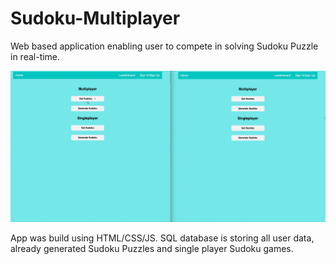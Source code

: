 # Sudoku-Multiplayer

Web based application enabling user to compete in solving Sudoku Puzzle in real-time.

![Farmers Market Finder Demo](demo/demo1.gif)

App was build using HTML/CSS/JS.
SQL database is storing all user data, already generated Sudoku Puzzles and single player Sudoku games.
